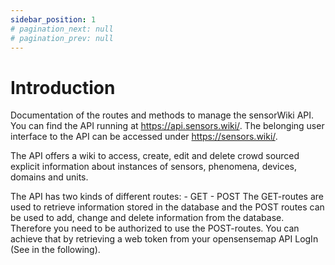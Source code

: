 ```yaml
---
sidebar_position: 1
# pagination_next: null
# pagination_prev: null
---
```


# Introduction

Documentation of the routes and methods to manage the sensorWiki API. You can find the API running at <https://api.sensors.wiki/>. The belonging user interface to the API can be accessed under <https://sensors.wiki/>.

The API offers a wiki to access, create, edit and delete crowd sourced explicit information about instances of sensors, phenomena, devices, domains and units.

The API has two kinds of different routes:
    - GET
    - POST
The GET-routes are used to retrieve information stored in the database and the POST routes can be used to add, change and delete information from the database. Therefore you need to be authorized to use the POST-routes. You can achieve that by retrieving a web token from your opensensemap API LogIn (See in the following).
